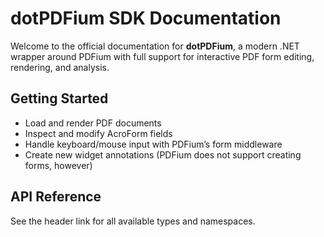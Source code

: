 # dotPDFium SDK Documentation

Welcome to the official documentation for **dotPDFium**, a modern .NET wrapper around PDFium with full support for interactive PDF form editing, rendering, and analysis.

## Getting Started

- Load and render PDF documents
- Inspect and modify AcroForm fields
- Handle keyboard/mouse input with PDFium’s form middleware
- Create new widget annotations (PDFium does not support creating forms, however)

## API Reference

See the header link for all available types and namespaces.

